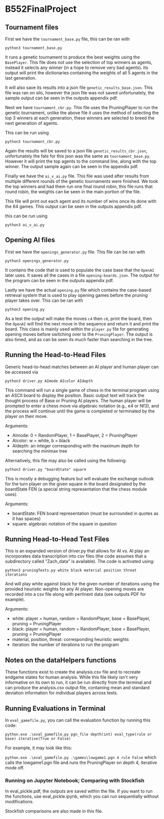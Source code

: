 # B552FinalProject

## Tournament files
First we have the `tournament_base.py` file, this can be ran with 
```
python3 tournament_base.py
```
It runs a genetic tournament to produce the best weights using the `BasePlayer`. This file does not use the selection of top winners as agents, instead it selects any winner (in a hope to remove very bad agents). Its output will print the dictionaries containing the weights of all 5 agents in the last generation. 

It will also save its results into a json file `genetic_results_base.json`. This file was ran on silo, however the json file was not saved unfortunately, the sample output can be seen in the outputs appendix pdf.

Next we have `tournament_cbr.py`. This file uses the PruningPlayer to run the genetic tournament, unlike the above file it uses the method of selecting the top 3 winners at each generation, these winners are selected to breed the next generation of agents.

This can be run using
```
python3 tournament_cbr.py
```

Again the results will be saved to a json file `genetic_results_cbr.json`, unfortunately the fate for this json was the same as `tournament_base.py`. However it will print the top agents to the command line, along with the top winner. The output sample again can be seen in the appendix pdf.

Finally we have the `ai_v_ai.py` file. This file was used after results from multiple different rounds of the genetic tournaments were finished. We took the top winners and had them run one final round robin, this file runs that round robin, the weights can be seen in the main portion of the file.

This file will print out each agent and its number of wins once its done with the 64 games. This output can be seen in the outputs appendix pdf.

this can be run using 
```
python3 ai_v_ai.py
```

## Opening AI files
First we have the `openings_generator.py` file. This file can be ran with 
```
python3 openings_generator.py
```
It contains the code that is used to populate the case base that the `OpenAI` later uses. It saves all the cases in a file `opening-boards.json`. The output for the program can be seen in the outputs appendix pdf. 

Lastly we have the actual `opening.py` file which contains the case-based retrieval system that is used to play opening games before the pruning player takes over. This can be ran with 
```
python3 opening.py
```
As a test the output will make the moves `c4` then `c6`, print the board, then the `OpenAI` will find the next move in the sequence and return it and print the board. This class is mainly used within the `player.py` file for generating opening moves before switching over to the `PruningPlayer`. The output is also timed, and as can be seen its much faster than searching in the tree.

## Running the Head-to-Head Files
Generic head-to-head matches between an AI player and human player can be accessed via

```
python3 driver.py AImode AIcolor AIdepth
```
This command will run a single game of chess in the terminal program using an ASCII board to display the position.  Basic output text will track the thought process of Base or Pruning AI players.  The human player will be prompted to enter a chess move via algebraic notation (e.g., e4 or Nf3), and the process will continue until the game is completed or terminated by the player on their move.

Arguments:
- AImode: 0 = RandomPlayer, 1 = BasePlayer, 2 = PruningPlayer
- AIcolor: w = white, b = black
- AIdepth: an integer corresponding with the maximum depth for searching the minimax tree

Alternatively, this file may also be called using the following:

```
python3 driver.py "boardState" square
```

This is mostly a debugging feature but will evaluate the exchange outlook for the turn player on the given square in the board designated by the boardState FEN (a special string representation that the chess module uses).

Arguments:
- boardState: FEN board representation (must be surrounded in quotes as it has spaces)
- square: algebraic notation of the square in question

## Running Head-to-Head Test Files
This is an expanded version of driver.py that allows for AI vs. AI play an incorporates data transcription into csv files (the code assumes that a subdirectory called "Zach_data" is available).  The code is activated using:

```
python3 pruningTests.py white black material position threat iterations
```

And will play white against black for the given number of iterations using the provided heuristic weights for any AI player.  Non-opening moves are recorded into a csv file along with pertinent data (see outputs PDF for example).

Arguments:
- white: player = human, random = RandomPlayer, base = BasePlayer, pruning = PruningPlayer
- black: player = human, random = RandomPlayer, base = BasePlayer, pruning = PruningPlayer
- material, position, threat: corresponding heuristic weights
- iteration: the number of iterations to run the program

## Notes on the dataHelpers functions
These functions exist to create the analysis.csv file and to recreate endgame states for human analysis.  While this file likely isn't very informative on its own to run, it can be run directly from the terminal and can produce the analysis.csv output file, containing mean and standard deviation information for individual players across tests.

## Running Evaluations in Terminal
In ```eval_gamefile.py```, you can call the evaluation function by running this code:

```python.exe .\eval_gamefile.py pgn_file depth(int) eval_type(rule or base) iterative(True or False) ```

For example, it may look like this:

```python.exe .\eval_gamefile.py .\games\lowgame1.pgn 4 rule False``` which calls the lowgame1.pgn file and runs the PruningPlayer on depth 4, iterative mode off.

### Running on Jupyter Notebook; Comparing with Stockfish
In eval_pickle.pdf, the outputs are saved within the file. If you want to run the functions, use eval_pickle.ipynb, which you can run sequentially without modifications.

Stockfish comparisons are also made in this file. 